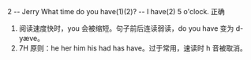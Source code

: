 2
-- Jerry What time do you have(1)(2)?  -- I have(2) 5 o'clock.
正确

1. 阅读速度快时，you 会被缩短。句子前后连读弱读，do you have 变为 d-yæve。
2. 7H 原则：he her him his had has have。过于常用，速读时 h 音被取消。